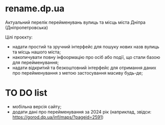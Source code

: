 # rename.dp.ua
Актуальний перелік перейменувань вулиць та місць міста Дніпра (Дніпропетровська)

Цілі проєкту:
- надати простий та зручний інтерфейс для пошуку нових назв вулиць та місць нашого міста;
- накопичувати повну інфоормацію про осіб або події, що стали базою для перейменування;
- надати відкритий та безкоштовний інтерфейс для отримання даних про перейменування з метою застосування масиву будь-де;


# TO DO list
- мобільна версія сайту;
- додати дані про перейменування за 2024 рік (наприклад, звідси: https://gorod.dp.ua/inf/maps/?pageid=2591)
